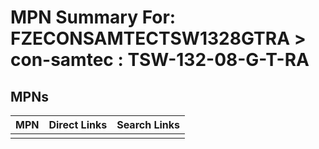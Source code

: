 



# MPN Summary For: FZECONSAMTECTSW1328GTRA > con-samtec : TSW-132-08-G-T-RA

## MPNs
  

|MPN|Direct Links|Search Links|
| :--- | :--- | :--- |
||||
